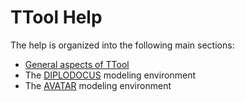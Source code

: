 # TTool Help

The help is organized into the following main sections:

- [General aspects of TTool](file://general.md)
- The [DIPLODOCUS](file://diplodocus.md) modeling environment
- The [AVATAR](file://avatar.md) modeling environment
